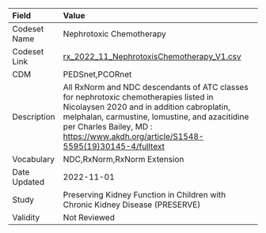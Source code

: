 |Field        |Value                                                                                                                                                                                                                                                                      |
|:------------|:--------------------------------------------------------------------------------------------------------------------------------------------------------------------------------------------------------------------------------------------------------------------------|
|Codeset Name |Nephrotoxic Chemotherapy                                                                                                                                                                                                                                                   |
|Codeset Link |[rx_2022_11_NephrotoxisChemotherapy_V1.csv](https://github.com/PEDSnet/Variable-Dictionary/blob/main/drugs/rx_2022_11_NephrotoxisChemotherapy_V1.csv)                                                                                                                      |
|CDM          |PEDSnet,PCORnet                                                                                                                                                                                                                                                            |
|Description  |All RxNorm and NDC descendants of ATC classes for nephrotoxic chemotherapies listed in Nicolaysen 2020 and in addition cabroplatin, melphalan, carmustine, lomustine, and azacitidine per Charles Bailey, MD : https://www.akdh.org/article/S1548-5595(19)30145-4/fulltext |
|Vocabulary   |NDC,RxNorm,RxNorm Extension                                                                                                                                                                                                                                                |
|Date Updated |2022-11-01                                                                                                                                                                                                                                                                 |
|Study        |Preserving Kidney Function in Children with Chronic Kidney Disease (PRESERVE)                                                                                                                                                                                              |
|Validity     |Not Reviewed                                                                                                                                                                                                                                                               |
